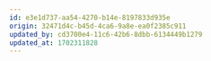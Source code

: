```yaml
---
id: e3e1d737-aa54-4270-b14e-8197833d935e
origin: 32471d4c-b45d-4ca6-9a8e-ea0f2385c911
updated_by: cd3700e4-11c6-42b6-8dbb-6134449b1279
updated_at: 1702311828
---
```

